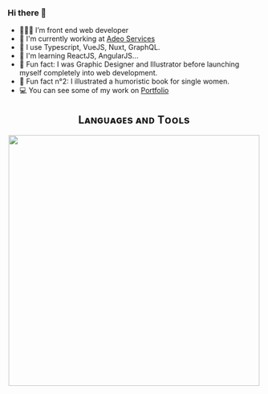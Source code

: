### Hi there 👋

- 👩🏻‍💻 I’m front end web developer 
- 🏢 I'm currently working at [Adeo Services](https://www.adeo.com/en/)
- 🔧 I use Typescript, VueJS, Nuxt, GraphQL.
- 🌱 I'm learning ReactJS, AngularJS... 
- 🎨 Fun fact: I was Graphic Designer and Illustrator before launching myself completely into web development.
- 📕 Fun fact n°2: I illustrated a humoristic book for single women.
- 💻 You can see some of my work on [Portfolio](https://www.mathildehetru.com)


<!--Languages and Tools Section-->       
<h2 align="center">Lᴀɴɢᴜᴀɢᴇs ᴀɴᴅ Tᴏᴏʟs</h2> 
<p align="center">
<img align="center" width="500px"  src="https://skillicons.dev/icons?i=html,css,sass,tailwind,ts,js,nodejs,vite,react,vuejs,nuxt,redux,graphql,cypress,jest,git,npm,docker,vscode&perline=10"  />
</p>
<br />

<!--- <table><tr><td valign="top" width="100%">

<a href="http://www.github.com/mathhetru"><img src="https://github-readme-stats.vercel.app/api?username=mathhetru&show_icons=true&hide=&count_private=true&title_color=0891b2&text_color=64748b&icon_color=0891b2&bg_color=ffffff&hide_border=true&show_icons=true" alt="mathhetru's GitHub stats" /></a>
 
</td>
</table> --->
